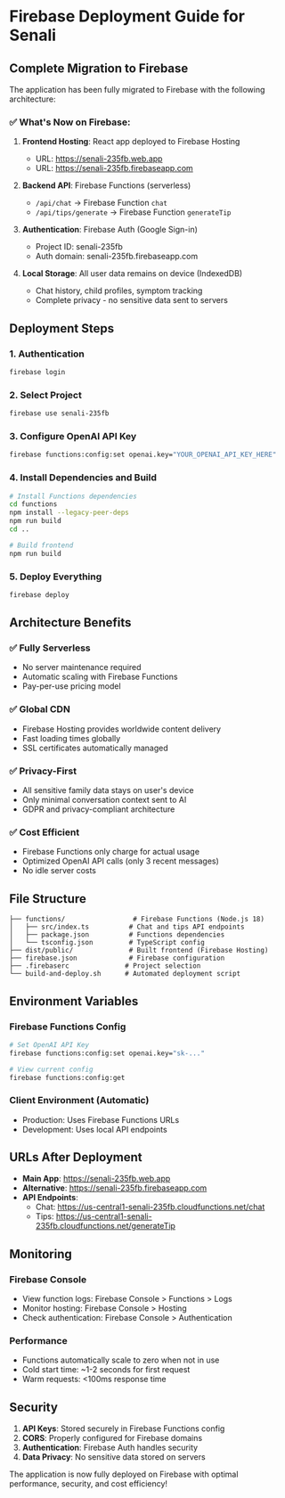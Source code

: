 # Firebase Deployment Guide for Senali

## Complete Migration to Firebase

The application has been fully migrated to Firebase with the following architecture:

### ✅ What's Now on Firebase:

1. **Frontend Hosting**: React app deployed to Firebase Hosting
   - URL: https://senali-235fb.web.app
   - URL: https://senali-235fb.firebaseapp.com

2. **Backend API**: Firebase Functions (serverless)
   - `/api/chat` → Firebase Function `chat`
   - `/api/tips/generate` → Firebase Function `generateTip`

3. **Authentication**: Firebase Auth (Google Sign-in)
   - Project ID: senali-235fb
   - Auth domain: senali-235fb.firebaseapp.com

4. **Local Storage**: All user data remains on device (IndexedDB)
   - Chat history, child profiles, symptom tracking
   - Complete privacy - no sensitive data sent to servers

## Deployment Steps

### 1. Authentication
```bash
firebase login
```

### 2. Select Project
```bash
firebase use senali-235fb
```

### 3. Configure OpenAI API Key
```bash
firebase functions:config:set openai.key="YOUR_OPENAI_API_KEY_HERE"
```

### 4. Install Dependencies and Build
```bash
# Install Functions dependencies
cd functions
npm install --legacy-peer-deps
npm run build
cd ..

# Build frontend
npm run build
```

### 5. Deploy Everything
```bash
firebase deploy
```

## Architecture Benefits

### ✅ Fully Serverless
- No server maintenance required
- Automatic scaling with Firebase Functions
- Pay-per-use pricing model

### ✅ Global CDN
- Firebase Hosting provides worldwide content delivery
- Fast loading times globally
- SSL certificates automatically managed

### ✅ Privacy-First
- All sensitive family data stays on user's device
- Only minimal conversation context sent to AI
- GDPR and privacy-compliant architecture

### ✅ Cost Efficient
- Firebase Functions only charge for actual usage
- Optimized OpenAI API calls (only 3 recent messages)
- No idle server costs

## File Structure

```
├── functions/                 # Firebase Functions (Node.js 18)
│   ├── src/index.ts          # Chat and tips API endpoints
│   ├── package.json          # Functions dependencies
│   └── tsconfig.json         # TypeScript config
├── dist/public/              # Built frontend (Firebase Hosting)
├── firebase.json             # Firebase configuration
├── .firebaserc              # Project selection
└── build-and-deploy.sh      # Automated deployment script
```

## Environment Variables

### Firebase Functions Config
```bash
# Set OpenAI API Key
firebase functions:config:set openai.key="sk-..."

# View current config
firebase functions:config:get
```

### Client Environment (Automatic)
- Production: Uses Firebase Functions URLs
- Development: Uses local API endpoints

## URLs After Deployment

- **Main App**: https://senali-235fb.web.app
- **Alternative**: https://senali-235fb.firebaseapp.com
- **API Endpoints**:
  - Chat: https://us-central1-senali-235fb.cloudfunctions.net/chat
  - Tips: https://us-central1-senali-235fb.cloudfunctions.net/generateTip

## Monitoring

### Firebase Console
- View function logs: Firebase Console > Functions > Logs
- Monitor hosting: Firebase Console > Hosting
- Check authentication: Firebase Console > Authentication

### Performance
- Functions automatically scale to zero when not in use
- Cold start time: ~1-2 seconds for first request
- Warm requests: <100ms response time

## Security

1. **API Keys**: Stored securely in Firebase Functions config
2. **CORS**: Properly configured for Firebase domains
3. **Authentication**: Firebase Auth handles security
4. **Data Privacy**: No sensitive data stored on servers

The application is now fully deployed on Firebase with optimal performance, security, and cost efficiency!